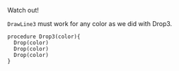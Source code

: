 Watch out!

`DrawLine3` must work for any color as we did with Drop3.

```gobstones
procedure Drop3(color){
  Drop(color)
  Drop(color)
  Drop(color)
}
```


